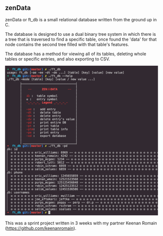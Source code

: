 ## zenData

zenData or ft_db is a small relational database written from the ground up
in C.

The database is designed to use a dual binary tree system in which there is a 
tree that is traversed to find a specific table, once found the 'data' for that 
node contains the second tree filled with that table's features.

The database has a method for viewing all of its tables, deleting whole 
tables or specific entries, and also exporting to CSV. 

![example](https://github.com/Dauie/ft_db/blob/master/ssdb.png)

This was a sprint project written in 3 weeks with my 
partner Keenan Romain (https://github.com/keenanromain).
